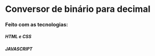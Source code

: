 # Conversor de binário para decimal

### Feito com as tecnologias:
##### HTML e CSS
##### JAVASCRIPT